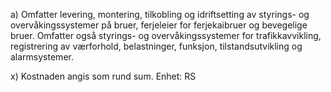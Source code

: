 a) Omfatter levering, montering, tilkobling og idriftsetting av styrings- og overvåkingssystemer på bruer, ferjeleier for ferjekaibruer og bevegelige bruer. Omfatter også styrings- og overvåkingssystemer for trafikkavvikling, registrering av værforhold, belastninger, funksjon, tilstandsutvikling og alarmsystemer.

x) Kostnaden angis som rund sum. Enhet: RS

